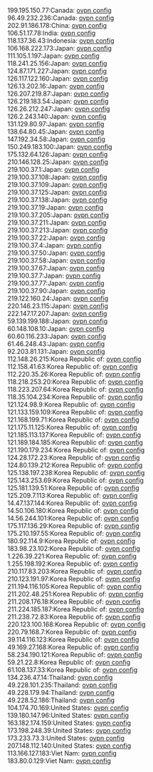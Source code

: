 199.195.150.77:Canada: [ovpn config](vpn/199_195_150_77.ovpn)  
96.49.232.236:Canada: [ovpn config](vpn/96_49_232_236.ovpn)  
202.91.186.178:China: [ovpn config](vpn/202_91_186_178.ovpn)  
106.51.17.78:India: [ovpn config](vpn/106_51_17_78.ovpn)  
118.137.36.43:Indonesia: [ovpn config](vpn/118_137_36_43.ovpn)  
106.168.222.173:Japan: [ovpn config](vpn/106_168_222_173.ovpn)  
111.105.1.197:Japan: [ovpn config](vpn/111_105_1_197.ovpn)  
118.241.25.156:Japan: [ovpn config](vpn/118_241_25_156.ovpn)  
124.87.171.227:Japan: [ovpn config](vpn/124_87_171_227.ovpn)  
126.117.122.160:Japan: [ovpn config](vpn/126_117_122_160.ovpn)  
126.13.202.16:Japan: [ovpn config](vpn/126_13_202_16.ovpn)  
126.207.219.87:Japan: [ovpn config](vpn/126_207_219_87.ovpn)  
126.219.183.54:Japan: [ovpn config](vpn/126_219_183_54.ovpn)  
126.26.212.247:Japan: [ovpn config](vpn/126_26_212_247.ovpn)  
126.2.243.140:Japan: [ovpn config](vpn/126_2_243_140.ovpn)  
131.129.80.97:Japan: [ovpn config](vpn/131_129_80_97.ovpn)  
138.64.80.45:Japan: [ovpn config](vpn/138_64_80_45.ovpn)  
147.192.34.58:Japan: [ovpn config](vpn/147_192_34_58.ovpn)  
150.249.183.100:Japan: [ovpn config](vpn/150_249_183_100.ovpn)  
175.132.64.126:Japan: [ovpn config](vpn/175_132_64_126.ovpn)  
210.146.128.25:Japan: [ovpn config](vpn/210_146_128_25.ovpn)  
219.100.37.1:Japan: [ovpn config](vpn/219_100_37_1.ovpn)  
219.100.37.108:Japan: [ovpn config](vpn/219_100_37_108.ovpn)  
219.100.37.109:Japan: [ovpn config](vpn/219_100_37_109.ovpn)  
219.100.37.125:Japan: [ovpn config](vpn/219_100_37_125.ovpn)  
219.100.37.138:Japan: [ovpn config](vpn/219_100_37_138.ovpn)  
219.100.37.19:Japan: [ovpn config](vpn/219_100_37_19.ovpn)  
219.100.37.205:Japan: [ovpn config](vpn/219_100_37_205.ovpn)  
219.100.37.211:Japan: [ovpn config](vpn/219_100_37_211.ovpn)  
219.100.37.213:Japan: [ovpn config](vpn/219_100_37_213.ovpn)  
219.100.37.22:Japan: [ovpn config](vpn/219_100_37_22.ovpn)  
219.100.37.4:Japan: [ovpn config](vpn/219_100_37_4.ovpn)  
219.100.37.50:Japan: [ovpn config](vpn/219_100_37_50.ovpn)  
219.100.37.58:Japan: [ovpn config](vpn/219_100_37_58.ovpn)  
219.100.37.67:Japan: [ovpn config](vpn/219_100_37_67.ovpn)  
219.100.37.7:Japan: [ovpn config](vpn/219_100_37_7.ovpn)  
219.100.37.77:Japan: [ovpn config](vpn/219_100_37_77.ovpn)  
219.100.37.90:Japan: [ovpn config](vpn/219_100_37_90.ovpn)  
219.122.160.24:Japan: [ovpn config](vpn/219_122_160_24.ovpn)  
220.146.23.115:Japan: [ovpn config](vpn/220_146_23_115.ovpn)  
222.147.17.207:Japan: [ovpn config](vpn/222_147_17_207.ovpn)  
59.139.199.188:Japan: [ovpn config](vpn/59_139_199_188.ovpn)  
60.148.108.10:Japan: [ovpn config](vpn/60_148_108_10.ovpn)  
60.60.116.233:Japan: [ovpn config](vpn/60_60_116_233.ovpn)  
61.46.248.43:Japan: [ovpn config](vpn/61_46_248_43.ovpn)  
92.203.81.131:Japan: [ovpn config](vpn/92_203_81_131.ovpn)  
112.148.26.215:Korea Republic of: [ovpn config](vpn/112_148_26_215.ovpn)  
112.158.41.63:Korea Republic of: [ovpn config](vpn/112_158_41_63.ovpn)  
112.220.35.26:Korea Republic of: [ovpn config](vpn/112_220_35_26.ovpn)  
118.218.253.20:Korea Republic of: [ovpn config](vpn/118_218_253_20.ovpn)  
118.223.207.64:Korea Republic of: [ovpn config](vpn/118_223_207_64.ovpn)  
118.35.104.234:Korea Republic of: [ovpn config](vpn/118_35_104_234.ovpn)  
121.124.98.9:Korea Republic of: [ovpn config](vpn/121_124_98_9.ovpn)  
121.133.159.109:Korea Republic of: [ovpn config](vpn/121_133_159_109.ovpn)  
121.168.199.71:Korea Republic of: [ovpn config](vpn/121_168_199_71.ovpn)  
121.175.11.125:Korea Republic of: [ovpn config](vpn/121_175_11_125.ovpn)  
121.185.113.137:Korea Republic of: [ovpn config](vpn/121_185_113_137.ovpn)  
121.189.184.185:Korea Republic of: [ovpn config](vpn/121_189_184_185.ovpn)  
121.190.179.234:Korea Republic of: [ovpn config](vpn/121_190_179_234.ovpn)  
124.28.172.23:Korea Republic of: [ovpn config](vpn/124_28_172_23.ovpn)  
124.80.139.212:Korea Republic of: [ovpn config](vpn/124_80_139_212.ovpn)  
125.138.197.238:Korea Republic of: [ovpn config](vpn/125_138_197_238.ovpn)  
125.143.253.69:Korea Republic of: [ovpn config](vpn/125_143_253_69.ovpn)  
125.181.139.51:Korea Republic of: [ovpn config](vpn/125_181_139_51.ovpn)  
125.209.7.113:Korea Republic of: [ovpn config](vpn/125_209_7_113.ovpn)  
14.47.137.144:Korea Republic of: [ovpn config](vpn/14_47_137_144.ovpn)  
14.50.106.180:Korea Republic of: [ovpn config](vpn/14_50_106_180.ovpn)  
14.56.244.101:Korea Republic of: [ovpn config](vpn/14_56_244_101.ovpn)  
175.117.136.29:Korea Republic of: [ovpn config](vpn/175_117_136_29.ovpn)  
175.210.197.55:Korea Republic of: [ovpn config](vpn/175_210_197_55.ovpn)  
180.92.114.9:Korea Republic of: [ovpn config](vpn/180_92_114_9.ovpn)  
183.98.23.102:Korea Republic of: [ovpn config](vpn/183_98_23_102.ovpn)  
1.226.39.221:Korea Republic of: [ovpn config](vpn/1_226_39_221.ovpn)  
1.255.198.192:Korea Republic of: [ovpn config](vpn/1_255_198_192.ovpn)  
210.117.83.203:Korea Republic of: [ovpn config](vpn/210_117_83_203.ovpn)  
210.123.191.97:Korea Republic of: [ovpn config](vpn/210_123_191_97.ovpn)  
211.194.116.105:Korea Republic of: [ovpn config](vpn/211_194_116_105.ovpn)  
211.202.48.251:Korea Republic of: [ovpn config](vpn/211_202_48_251.ovpn)  
211.208.176.18:Korea Republic of: [ovpn config](vpn/211_208_176_18.ovpn)  
211.224.185.187:Korea Republic of: [ovpn config](vpn/211_224_185_187.ovpn)  
211.238.72.83:Korea Republic of: [ovpn config](vpn/211_238_72_83.ovpn)  
220.123.100.168:Korea Republic of: [ovpn config](vpn/220_123_100_168.ovpn)  
220.79.168.7:Korea Republic of: [ovpn config](vpn/220_79_168_7.ovpn)  
39.114.116.123:Korea Republic of: [ovpn config](vpn/39_114_116_123.ovpn)  
49.169.27.168:Korea Republic of: [ovpn config](vpn/49_169_27_168.ovpn)  
58.234.190.121:Korea Republic of: [ovpn config](vpn/58_234_190_121.ovpn)  
59.21.22.8:Korea Republic of: [ovpn config](vpn/59_21_22_8.ovpn)  
61.108.137.33:Korea Republic of: [ovpn config](vpn/61_108_137_33.ovpn)  
134.236.47.14:Thailand: [ovpn config](vpn/134_236_47_14.ovpn)  
49.228.101.235:Thailand: [ovpn config](vpn/49_228_101_235.ovpn)  
49.228.179.94:Thailand: [ovpn config](vpn/49_228_179_94.ovpn)  
49.228.52.186:Thailand: [ovpn config](vpn/49_228_52_186.ovpn)  
104.174.70.169:United States: [ovpn config](vpn/104_174_70_169.ovpn)  
139.180.147.96:United States: [ovpn config](vpn/139_180_147_96.ovpn)  
163.182.174.159:United States: [ovpn config](vpn/163_182_174_159.ovpn)  
173.198.248.39:United States: [ovpn config](vpn/173_198_248_39.ovpn)  
173.233.73.3:United States: [ovpn config](vpn/173_233_73_3.ovpn)  
207.148.112.140:United States: [ovpn config](vpn/207_148_112_140.ovpn)  
113.166.127.183:Viet Nam: [ovpn config](vpn/113_166_127_183.ovpn)  
183.80.0.129:Viet Nam: [ovpn config](vpn/183_80_0_129.ovpn)  
